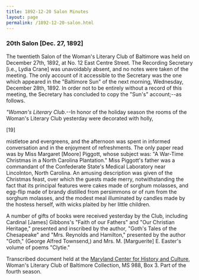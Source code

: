 ```yaml
---
title: 1892-12-20 Salon Minutes
layout: page
permalink: /1892-12-20-salon.html
---
```

### 20th Salon [Dec. 27, 1892]

The twentieth Salon of the Woman's Literary Club of Baltimore was held on December 27th, 1892, at No. 12 East Centre Street. The Recording Secretary [i.e., Lydia Crane] was unavoidably absent, and no notes were taken of the meeting. The only account of it accessible to the Secretary was the one which appeared in the "Baltimore Sun" of the next morning, Wednesday, December 28th, 1892. In order not to be entirely without a record of this meeting, the Secretary has concluded to copy the "Sun's" account;--as follows.

_"Woman's Literary Club_.--In honor of the holiday season the rooms of the Woman's Literary Club yesterday were decorated with holly,

[19]

mistletoe and evergreens, and the afternoon was spent in informed conversation and in the enjoyment of refreshments. The only paper read was by Miss Margaret [Moore] Piggott, whose subject was: "A War-Time Christmas in a North Carolina Plantation." Miss Piggott's father was a commandant of the Confederate State's Medical Laboratory near Lincolnton, North Carolina. An amusing description was given of the Christmas feast, over which the guests made merry, notwithstanding the fact that its principal features were cakes made of sorghum molasses, and egg-flip made of brandy distilled from persimmons or of rum from the sorghum molasses, and the modest meal illuminated by candles made by the hostess herself, with wicks plaited by her little children.

A number of gifts of books were received yesterday by the Club, including Cardinal [James] Gibbons's "Faith of our Fathers" and "Our Christian Heritage," presented and inscribed by the author, "Goth's Tales of the Chesapeake" and "Mrs. Reynolds and Hamilton," presented by the author "Goth," (George Alfred Townsend,) and Mrs. M. [Marguerite] E. Easter's volume of poems "Clytie."

Transcribed document held at the [Maryland Center for History and Culture](http://mdhs.org/), Woman's Literary Club of Baltimore Collection, MS 988, Box 3. Part of the fourth season.
